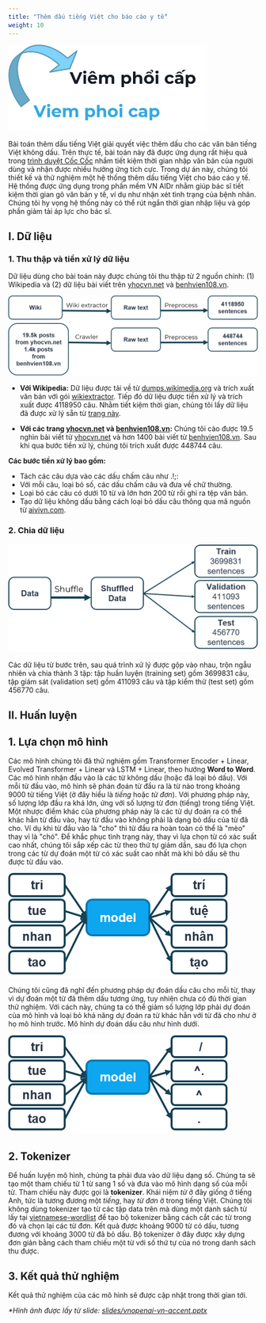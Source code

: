 ```yaml
---
title: "Thêm dấu tiếng Việt cho báo cáo y tế"
weight: 10
---
```


<img style="width: 25rem; margin-left: auto; margin-right: auto;" alt="Banner - Thêm dấu tiếng Việt" src="banner.png">

Bài toán thêm dấu tiếng Việt giải quyết việc thêm dấu cho các văn bản tiếng Việt không dấu. Trên thực tế, bài toán này đã được ứng dụng rất hiệu quả trong [trình duyệt Cốc Cốc](https://coccoc.com/) nhắm tiết kiệm thời gian nhập văn bản của người dùng và nhận được nhiều hưởng ứng tích cực. Trong dự án này, chúng tôi thiết kế và thử nghiệm một hệ thống thêm dấu tiếng Việt cho báo cáo y tế. Hệ thống được ứng dụng trong phần mềm VN AIDr nhằm giúp bác sĩ tiết kiệm thời gian gõ văn bản y tế, ví dụ như nhận xét tình trạng của bệnh nhân. Chúng tôi hy vọng hệ thống này có thể rút ngắn thời gian nhập liệu và góp phần giảm tải áp lực cho bác sĩ.

## I. Dữ liệu

### 1. Thu thập và tiền xử lý dữ liệu

Dữ liệu dùng cho bài toán này được chúng tôi thu thập từ 2 nguồn chính: (1) Wikipedia và (2) dữ liệu bài viết trên [yhocvn.net](https://yhocvn.net/) và [benhvien108.vn](https://benhvien108.vn/).

![Các nguồn dữ liệu được sử dụng](data-source.png)

- **Với Wikipedia:** Dữ liệu được tải về từ [dumps.wikimedia.org](https://dumps.wikimedia.org) và trích xuất văn bản với gói [wikiextractor](https://pypi.org/project/wikiextractor/). Tiếp đó dữ liệu được tiền xử lý và trích xuất được 4118950 câu. Nhằm tiết kiệm thời gian, chúng tôi lấy dữ liệu đã được xử lý sẵn từ [trang này](https://phamdinhkhanh.github.io/2020/05/28/TransformerThemDauTV.html).

- **Với các trang [yhocvn.net](https://yhocvn.net/) và [benhvien108.vn](https://benhvien108.vn/):** Chúng tôi cào được 19.5 nghìn bài viết từ [yhocvn.net](https://yhocvn.net/) và hơn 1400 bài viết từ [benhvien108.vn](https://benhvien108.vn/). Sau khi qua bước tiền xử lý, chúng tôi trích xuất được 448744 câu.

**Các bước tiền xử lý bao gồm:**

- Tách các câu dựa vào các dấu chấm câu như .!;:
- Với mỗi câu, loại bỏ số, các dấu chấm câu và đưa về chữ thường.
- Loại bỏ các câu có dưới 10 từ và lớn hơn 200 từ rồi ghi ra tệp văn bản.
- Tạo dữ liệu không dấu bằng cách loại bỏ dấu câu thông qua mã nguồn từ [aivivn.com](https://www.aivivn.com/contests/3).

### 2. Chia dữ liệu

![Phương pháp chia dữ liệu](split-data.png)

Các dữ liệu từ bước trên, sau quá trình xử lý được gộp vào nhau, trộn ngẫu nhiên và chia thành 3 tập: tập huần luyện (training set) gồm 3699831 câu, tập giám sát (validation set) gồm 411093 câu và tập kiểm thử (test set) gồm 456770 câu.

## II. Huấn luyện

## 1. Lựa chọn mô hình

Các mô hình chúng tôi đã thử nghiệm gồm Transformer Encoder + Linear, Evolved Transformer + Linear và LSTM + Linear, theo hướng **Word to Word**. Các mô hình nhận đầu vào là các từ không dấu (hoặc đã loại bỏ dấu). Với mỗi từ đầu vào, mô hình sẽ phán đoán từ đầu ra là từ nào trong khoảng 9000 từ tiếng Việt (ở đây hiểu là *tiếng* hoặc *từ đơn*). Với phương pháp này, số lượng lớp đầu ra khá lớn, ứng với số lượng từ đơn (tiếng) trong tiếng Việt. Một nhược điểm khác của phương pháp này là các từ dự đoán ra có thể khác hẳn từ đầu vào, hay từ đầu vào không phải là dạng bỏ dấu của từ đã cho. Ví dụ khi từ đầu vào là "cho" thì từ đầu ra hoàn toàn có thể là "mèo" thay vì là "chó". Để khắc phục tình trạng này, thay vì lựa chọn từ có xác suất cao nhất, chúng tôi sắp xếp các từ theo thứ tự giảm dần, sau đó lựa chọn trong các từ dự đoán một từ có xác suất cao nhất mà khi bỏ dấu sẽ thu được từ đầu vào.

![Mô hình dạng Word2Word](word-to-word.png)

Chúng tôi cũng đã nghĩ đến phương pháp dự đoán dấu câu cho mỗi từ, thay vì dự đoán một từ đã thêm dấu tương ứng, tuy nhiên chưa có đủ thời gian thử nghiệm. Với cách này, chúng ta có thể giảm số lượng lớp phải dự đoán của mô hình và loại bỏ khả năng dự đoán ra từ khác hẳn với từ đã cho như ở họ mô hình trước. Mô hình dự đoán dấu câu như hình dưới.

![Mô hình dạng Word2Tone - dự đoán dấu câu](word-to-tone.png)

## 2. Tokenizer

Để huấn luyện mô hình, chúng ta phải đưa vào dữ liệu dạng số. Chúng ta sẽ tạo một tham chiếu từ 1 từ sang 1 số và đưa vào mô hình dạng số của mỗi từ. Tham chiếu này được gọi là **tokenizer**. Khái niệm *từ* ở đây giống ở tiếng Anh, tức là tương đương một *tiếng*, hay *từ đơn* ở trong tiếng Việt. Chúng tôi không dùng tokenizer tạo từ các tập data trên mà dùng một danh sách từ lấy tại [vietnamese-wordlist](https://github.com/VNOpenAI/vietnamese-wordlist) để tạo bộ tokenizer bằng cách cắt các từ trong đó và chọn lại các từ đơn. Kết quả được khoảng 9000 từ có dấu, tương đương với khoảng 3000 từ đã bỏ dấu. Bộ tokenizer ở đây được xây dựng đơn giản bằng cách tham chiếu một từ với số thứ tự của nó trong danh sách thu được.

## 3. Kết quả thử nghiệm

Kết quả thử nghiệm của các mô hình sẽ được cập nhật trong thời gian tới.

*\*Hình ảnh được lấy từ slide: [slides/vnopenai-vn-accent.pptx](/slides/vnopenai-vn-accent.pptx)*